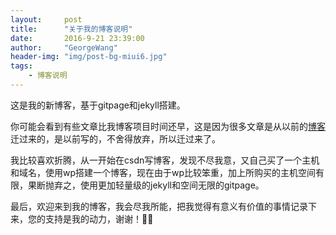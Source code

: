 ```yaml
---
layout:     post
title:      "关于我的博客说明"
date:       2016-9-21 23:39:00
author:     "GeorgeWang"
header-img: "img/post-bg-miui6.jpg"
tags:
    - 博客说明
---
```


这是我的新博客，基于gitpage和jekyll搭建。

你可能会看到有些文章比我博客项目时间还早，这是因为很多文章是从以前的[博客]("www.oneinbset.com")迁过来的，是以前写的，不舍得放弃，所以迁过来了。

我比较喜欢折腾，从一开始在csdn写博客，发现不尽我意，又自己买了一个主机和域名，使用wp搭建一个博客，现在由于wp比较笨重，加上所购买的主机空间有限，果断抛弃之，使用更加轻量级的jekyll和空间无限的gitpage。

最后，欢迎来到我的博客，我会尽我所能，把我觉得有意义有价值的事情记录下来，您的支持是我的动力，谢谢！🍻🍻
